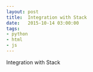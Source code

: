 ```yaml
---
layout: post
title:  Integration with Stack
date:   2015-10-14 03:00:00
tags:
- python
- html
- js
---
```


Integration with Stack
